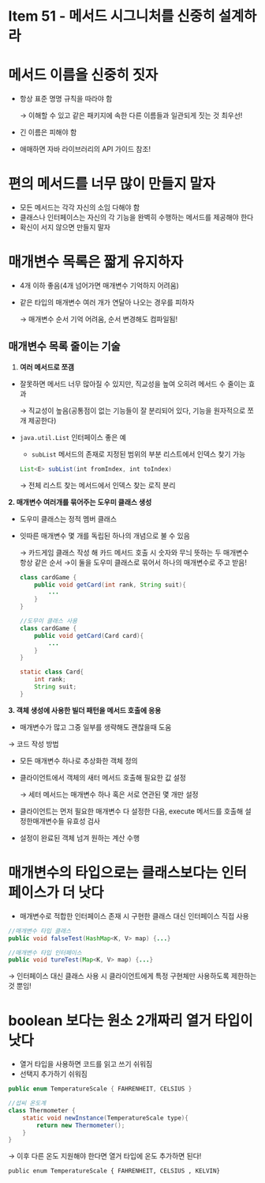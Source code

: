 # Item 51 - 메서드 시그니처를 신중히 설계하라

# 메서드 이름을 신중히 짓자

- 항상 표준 명명 규칙을 따라야 함

    → 이해할 수 있고 같은 패키지에 속한 다른 이름들과 일관되게 짓는 것 최우선!

- 긴 이름은 피해야 함
- 애매하면 자바 라이브러리의 API 가이드 참조!

# 편의 메서드를 너무 많이 만들지 말자

- 모든 메서드는 각각 자신의 소임 다해야 함
- 클래스나 인터페이스는 자신의 각 기능을 완벽히 수행하는 메서드를 제공해야 한다
- 확신이 서지 않으면 만들지 말자

# 매개변수 목록은 짧게 유지하자

- 4개 이하 좋음(4개 넘어가면 매개변수 기억하지 어려움)
- 같은 타입의 매개변수 여러 개가 연달아 나오는 경우를 피하자

    → 매개변수 순서 기억 어려움, 순서 변경해도 컴파일됨!

## 매개변수 목록 줄이는 기술

1. **여러 메서드로 쪼갬**
- 잘못하면 메서드 너무 많아질 수 있지만, 직교성을 높여 오히려 메서드 수 줄이는 효과

    → 직교성이 높음(공통점이 없는 기능들이 잘 분리되어 있다, 기능을 원자적으로 쪼개 제공한다)

- `java.util.List` 인터페이스 좋은 예
    - `subList` 메서드의 존재로 지정된 범위의 부분 리스트에서 인덱스 찾기 가능

    ```java
    List<E> subList(int fromIndex, int toIndex)
    ```

    → 전체 리스트 찾는 메서드에서 인덱스 찾는 로직 분리

**2. 매개변수 여러개를 묶어주는 도우미 클래스 생성**

- 도우미 클래스는 정적 멤버 클래스
- 잇따른 매개변수 몇 개를 독립된 하나의 개념으로 불 수 있음

    → 카드게임 클래스 작성 해 카드 메서드 호출 시 숫자와 무늬 뜻하는 두 매개변수 항상 같은 순서
    →이 둘을 도우미 클래스로 묶어서 하나의 매개변수로 주고 받음!

    ```java
    class cardGame {
    	public void getCard(int rank, String suit){
    		...
    	}
    }

    //도무이 클래스 사용
    class cardGame {
    	public void getCard(Card card){
    		...
    	}
    }

    static class Card{
    	int rank;
    	String suit;
    }
    ```

**3. 객체 생성에 사용한 빌더 패턴을 메서드 호출에 응용**

- 매개변수가 많고 그중 일부를 생략해도 괜찮을때 도움

→ 코드 작성 방법

- 모든 매개변수 하나로 추상화한 객체 정의
- 클라이언트에서 객체의 새터 메서드 호출해 필요한 값 설정

    → 세터 메서드는 매개변수 하나 혹은 서로 연관된 몇 개만 설정

- 클라이언트는 먼저 필요한 매개변수 다 설정한 다음, execute 메서드를 호출해 설정한매개변수들 유효성 검사
- 설정이 완료된 객체 넘겨 원하는 계산 수행

# 매개변수의 타입으로는 클래스보다는 인터페이스가 더 낫다

- 매개변수로 적합한 인터페이스 존재 시 구현한 클래스 대신 인터페이스 직접 사용

```java
//매개변수 타입 클래스
public void falseTest(HashMap<K, V> map) {...}

//매개변수 타입 인터페이스
public void tureTest(Map<K, V> map) {...}
```

→ 인터페이스 대신 클래스 사용 시 클라이언트에게 특정 구현체만 사용하도록 제한하는 것 뿐임!

# boolean 보다는 원소 2개짜리 열거 타입이 낫다

- 열거 타입을 사용하면 코드를 읽고 쓰기 쉬워짐
- 선택지 추가하기 쉬워짐

```java
public enum TemperatureScale { FAHRENHEIT, CELSIUS }

//섭씨 온도계
class Thermometer {
	static void newInstance(TemperatureScale type){
		return new Thermometer();
	}
}
```

→ 이후 다른 온도 지원해야 한다면 열거 타입에 온도 추가하면 된다!

`public enum TemperatureScale { FAHRENHEIT, CELSIUS , KELVIN}`